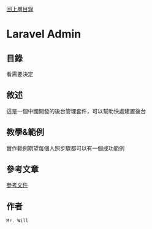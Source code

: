 [回上層目錄](../README.md)

# Laravel Admin

## **目錄**
看需要決定

## **敘述**
這是一個中國開發的後台管理套件，可以幫助快處建置後台

## **教學&範例**
實作範例期望每個人照步驟都可以有一個成功範例

## **參考文章**
[參考文件](網址)

## **作者**
`Mr. Will`
